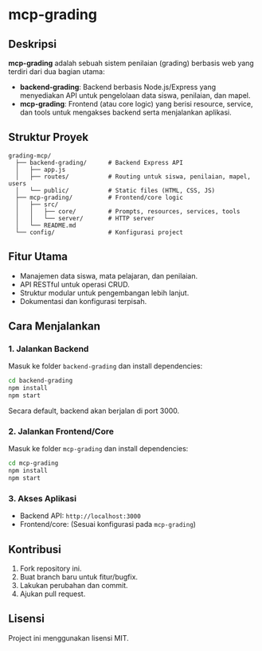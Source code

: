 # mcp-grading

## Deskripsi

**mcp-grading** adalah sebuah sistem penilaian (grading) berbasis web yang terdiri dari dua bagian utama:
- **backend-grading**: Backend berbasis Node.js/Express yang menyediakan API untuk pengelolaan data siswa, penilaian, dan mapel.
- **mcp-grading**: Frontend (atau core logic) yang berisi resource, service, dan tools untuk mengakses backend serta menjalankan aplikasi.

## Struktur Proyek

```
grading-mcp/
  ├── backend-grading/      # Backend Express API
  │   ├── app.js
  │   ├── routes/           # Routing untuk siswa, penilaian, mapel, users
  │   └── public/           # Static files (HTML, CSS, JS)
  ├── mcp-grading/          # Frontend/core logic
  │   ├── src/
  │   │   ├── core/         # Prompts, resources, services, tools
  │   │   └── server/       # HTTP server
  │   └── README.md
  └── config/               # Konfigurasi project
```

## Fitur Utama

- Manajemen data siswa, mata pelajaran, dan penilaian.
- API RESTful untuk operasi CRUD.
- Struktur modular untuk pengembangan lebih lanjut.
- Dokumentasi dan konfigurasi terpisah.

## Cara Menjalankan

### 1. Jalankan Backend

Masuk ke folder `backend-grading` dan install dependencies:

```bash
cd backend-grading
npm install
npm start
```

Secara default, backend akan berjalan di port 3000.

### 2. Jalankan Frontend/Core

Masuk ke folder `mcp-grading` dan install dependencies:

```bash
cd mcp-grading
npm install
npm start
```

### 3. Akses Aplikasi

- Backend API: `http://localhost:3000`
- Frontend/core: (Sesuai konfigurasi pada `mcp-grading`)

## Kontribusi

1. Fork repository ini.
2. Buat branch baru untuk fitur/bugfix.
3. Lakukan perubahan dan commit.
4. Ajukan pull request.

## Lisensi

Project ini menggunakan lisensi MIT.

